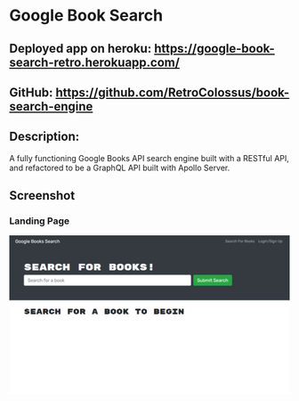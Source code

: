 # Google Book Search

## Deployed app on heroku: https://google-book-search-retro.herokuapp.com/

## GitHub: https://github.com/RetroColossus/book-search-engine

## Description: 
A fully functioning Google Books API search engine built with a RESTful API, and refactored to be a GraphQL API built with Apollo Server.


## Screenshot

### Landing Page 

![](/client/src/assets/google-book-search.png)

